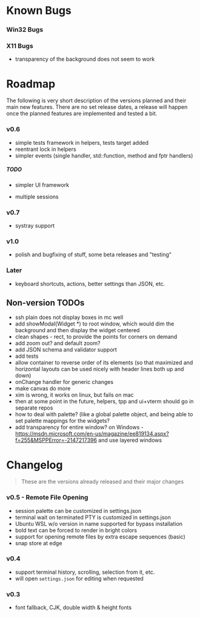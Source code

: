 ﻿# Known Bugs

### Win32 Bugs

### X11 Bugs

- transparency of the background does not seem to work

# Roadmap

The following is very short description of the versions planned and their main new features. There are no set release dates, a release will happen once the planned features are implemented and tested a bit.

### v0.6

- simple tests framework in helpers, tests target added
- reentrant lock in helpers
- simpler events (single handler, std::function, method and fptr handlers)


##### TODO

- simpler UI framework



- multiple sessions

### v0.7

- systray support

### v1.0

- polish and bugfixing of stuff, some beta releases and "testing"

### Later

- keyboard shortcuts, actions, better settings than JSON, etc. 

## Non-version TODOs

- ssh plain does not display boxes in mc well
- add showModal(Widget *) to root window, which would dim the background and then display the widget centered
- clean shapes - rect, to provide the points for corners on demand
- add zoom out? and default zoom? 
- add JSON schema and validator support
- add tests
- allow container to reverse order of its elements (so that maximized and horizontal layouts can be used nicely with header lines both up and down)
- onChange handler for generic changes
- make canvas do more
- xim is wrong, it works on linux, but fails on mac
- then at some point in the future, helpers, tpp and ui+vterm should go in separate repos
- how to deal with palette? (like a global palette object, and being able to set palette mappings for the widgets? 
- add transparency for entire window? on Windows - https://msdn.microsoft.com/en-us/magazine/ee819134.aspx?f=255&MSPPError=-2147217396 and use layered windows



# Changelog

> These are the versions already released and their major changes

### v0.5 - Remote File Opening

- session palette can be customized in settings.json
- terminal wait on terminated PTY is customized in settings.json
- Ubuntu WSL w/o version in name supported for bypass installation
- bold text can be forced to render in bright colors
- support for opening remote files by extra escape sequences (basic)
- snap store at edge

### v0.4

- support terminal history, scrolling, selection from it, etc. 
- will open `settings.json` for editing when requested

### v0.3

- font fallback, CJK, double width & height fonts

